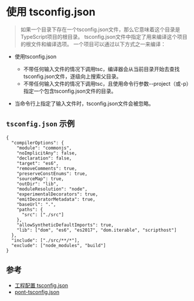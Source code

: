 # 使用 tsconfig.json



>如果一个目录下存在一个tsconfig.json文件，那么它意味着这个目录是TypeScript项目的根目录。
tsconfig.json文件中指定了用来编译这个项目的根文件和编译选项。 一个项目可以通过以下方式之一来编译：

- 使用tsconfig.json
  - 不带任何输入文件的情况下调用tsc，编译器会从当前目录开始去查找tsconfig.json文件，逐级向上搜索父目录。
  - 不带任何输入文件的情况下调用tsc，且使用命令行参数--project（或-p）指定一个包含tsconfig.json文件的目录。

- 当命令行上指定了输入文件时，tsconfig.json文件会被忽略。



## `tsconfig.json` 示例

```
{
  "compilerOptions": {
    "module": "commonjs",
    "noImplicitAny": false,
    "declaration": false,
    "target": "es6",
    "removeComments": true,
    "preserveConstEnums": true,
    "sourceMap": true,
    "outDir": "lib",
    "moduleResolution": "node",
    "experimentalDecorators": true,
    "emitDecoratorMetadata": true,
    "baseUrl": ".",
    "paths": {
      "src": ["./src"]
    },
    "allowSyntheticDefaultImports": true,
    "lib": ["dom", "es6", "es2017", "dom.iterable", "scripthost"]
  },
  "include": ["./src/**/*"],
  "exclude": ["node_modules", "build"]
}
```


## 参考
- [工程配置 tsconfig.json](https://zhongsp.gitbooks.io/typescript-handbook/content/doc/handbook/tsconfig.json.html)
- [pont-tsconfig.json](https://github.com/alibaba/pont/blob/master/tsconfig.json)
